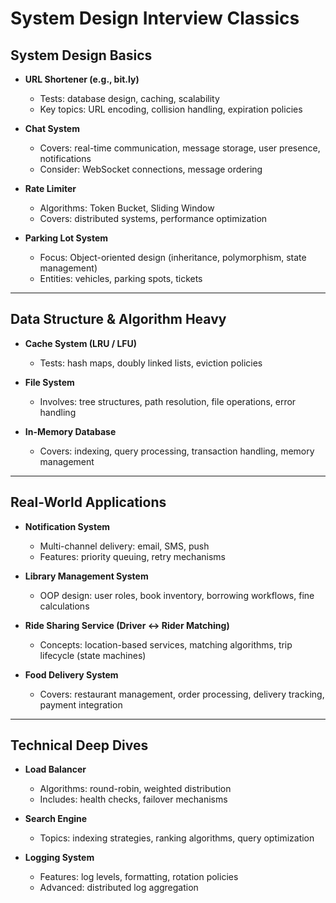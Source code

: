 # System Design Interview Classics

## System Design Basics
- **URL Shortener (e.g., bit.ly)**  
  - Tests: database design, caching, scalability  
  - Key topics: URL encoding, collision handling, expiration policies  

- **Chat System**  
  - Covers: real-time communication, message storage, user presence, notifications  
  - Consider: WebSocket connections, message ordering  

- **Rate Limiter**  
  - Algorithms: Token Bucket, Sliding Window  
  - Covers: distributed systems, performance optimization  

- **Parking Lot System**  
  - Focus: Object-oriented design (inheritance, polymorphism, state management)  
  - Entities: vehicles, parking spots, tickets  

---

## Data Structure & Algorithm Heavy
- **Cache System (LRU / LFU)**  
  - Tests: hash maps, doubly linked lists, eviction policies  

- **File System**  
  - Involves: tree structures, path resolution, file operations, error handling  

- **In-Memory Database**  
  - Covers: indexing, query processing, transaction handling, memory management  

---

## Real-World Applications
- **Notification System**  
  - Multi-channel delivery: email, SMS, push  
  - Features: priority queuing, retry mechanisms  

- **Library Management System**  
  - OOP design: user roles, book inventory, borrowing workflows, fine calculations  

- **Ride Sharing Service (Driver ↔ Rider Matching)**  
  - Concepts: location-based services, matching algorithms, trip lifecycle (state machines)  

- **Food Delivery System**  
  - Covers: restaurant management, order processing, delivery tracking, payment integration  

---

## Technical Deep Dives
- **Load Balancer**  
  - Algorithms: round-robin, weighted distribution  
  - Includes: health checks, failover mechanisms  

- **Search Engine**  
  - Topics: indexing strategies, ranking algorithms, query optimization  

- **Logging System**  
  - Features: log levels, formatting, rotation policies  
  - Advanced: distributed log aggregation  
